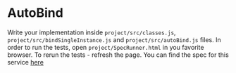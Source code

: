 # AutoBind 

Write your implementation inside `project/src/classes.js`, `project/src/bindSingleInstance.js` and `project/src/autoBind.js` files. 
In order to run the tests, open `project/SpecRunner.html` in you favorite browser. To rerun the tests - refresh the page. 
You can find the spec for this service [here](https://dl.dropboxusercontent.com/u/44007816/site/workshop_js.html)
 
